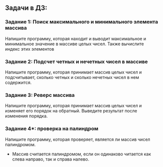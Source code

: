 ## Задачи в ДЗ:

### Задание 1: Поиск максимального и минимального элемента массива
Напишите программу, которая находит и выводит максимальное и
минимальное значение в массиве целых чисел. Также вычислите индекс
этих элементов

### Задание 2: Подсчет четных и нечетных чисел в массиве
Напишите программу, которая принимает массив целых чисел
и подсчитывает, сколько четных и сколько нечетных чисел в
нем содержится.

### Задание 3: Реверс массива
Напишите программу, которая принимает массив целых чисел и изменяет
его порядок на обратный. Выведите результат после изменения порядка.

### Задание 4*: проверка на палиндром
Напишите программу, которая проверяет, является ли массив чисел
палиндромом.
* Массив считается палиндромом, если он одинаково читается
  как слева направо, так и справа налево.

